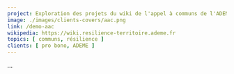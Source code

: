 ```yaml
---
project: Exploration des projets du wiki de l'appel à communs de l'ADEME
image: ./images/clients-covers/aac.png
link: /demo-aac
wikipedia: https://wiki.resilience-territoire.ademe.fr
topics: [ communs, résilience ]
clients: [ pro bono, ADEME ]
---
```


...

